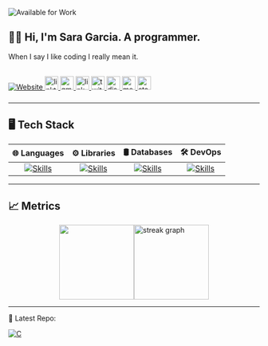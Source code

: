 ![Available for Work](https://img.shields.io/badge/Available%20for%20Work-Yes-brightgreen)

## 👩‍💻 Hi, I'm Sara Garcia. A programmer.

When I say I like coding I really mean it.

<br>

<div align="left">
    
  <a href="https://saragarcia.dev" target="_blank">
    <img src="https://img.shields.io/badge/Portfolio-000000?style=for-the-badge" alt="Website" />
  </a>
  <a href="https://linktree.com/saragarcia6123" target="_blank">
    <img src="https://img.shields.io/static/v1?message=Linktree&logo=linktree&label=&color=1de9b6&logoColor=white&labelColor=&style=for-the-badge" height="27" alt="linktree logo"  />
  </a>
  <a href="mailto:saragarcia6123@gmail.com" target="_blank">
    <img src="https://img.shields.io/static/v1?message=Gmail&logo=gmail&label=&color=D14836&logoColor=white&labelColor=&style=for-the-badge" height="27" alt="gmail logo"  />
  </a>
  <a href="https://www.linkedin.com/in/saragarcia6123" target="_blank">
    <img src="https://img.shields.io/static/v1?message=LinkedIn&logo=linkedin&label=&color=0077B5&logoColor=white&labelColor=&style=for-the-badge" height="27" alt="linkedin logo"  />
  </a>
  <a href="https://x.com/SaraGarcia6123" target="_blank">
    <img src="https://img.shields.io/static/v1?message=Twitch&logo=twitch&label=&color=9146FF&logoColor=white&labelColor=&style=for-the-badge" height="27" alt="twitter logo"  />
  </a>
  <a href="https://discordapp.com/users/310691895799971862" target="_blank">
    <img src="https://img.shields.io/static/v1?message=Discord&logo=discord&label=&color=7289DA&logoColor=white&labelColor=&style=for-the-badge" height="27" alt="discord logo"  />
  </a>
  <a href="https://medium.com/@saragarcia6123" target="_blank">
    <img src="https://img.shields.io/static/v1?message=Medium&logo=medium&label=&color=12100E&logoColor=white&labelColor=&style=for-the-badge" height="27" alt="medium logo"  />
  </a>
  <a href="https://stackoverflow.com/users/14369848/saragarcia6123" target="_blank">
    <img src="https://img.shields.io/static/v1?message=Stove&logo=stackoverflow&label=&color=FE7A16&logoColor=white&labelColor=&style=for-the-badge" height="27" alt="stackoverflow logo"  />
  </a>
</div>

###

---

## 🖥️ Tech Stack 

| 🌐 **Languages**                                                                                         | ⚙️ **Libraries**                                                                                                   | 🛢️ **Databases**                                                                            | 🛠️ **DevOps** |
|:--------------------------------------------------------------------------------------------------------:|:----------------------------------------------------------------------------------------------------------------:|:-------------------------------------------------------------------------------------------:|:-------------:|
| [![Skills](https://skillicons.dev/icons?i=python,bash,typescript,java,kotlin)](https://skillicons.dev) | [![Skills](https://skillicons.dev/icons?i=fastapi,react,pytorch,tensorflow)](https://skillicons.dev)                               | [![Skills](https://skillicons.dev/icons?i=postgresql,mysql,mongodb)](https://skillicons.dev) | [![Skills](https://skillicons.dev/icons?i=linux,docker,gcp,nginx)](https://skillicons.dev) |

---

## 📈 Metrics

<div style="width: 100%; display: flex; justify-content: center;">
  <div style="display: flex;">
    <img src="https://github-readme-stats.vercel.app/api/top-langs?username=saragarcia6123&locale=en&hide_title=false&layout=compact&langs_count=8&theme=dark&hide_border=true&order=2" height="150"/>
    <img src="https://streak-stats.demolab.com?user=saragarcia6123&locale=en&mode=weekly&theme=dark&hide_border=true&border_radius=5&order=3" height="150" alt="streak graph"  />
  </div>
</div>

---

🎯 Latest Repo:

[![C](https://github-readme-stats.vercel.app/api/pin/?username=saragarcia6123&repo=c-learning&theme=dark&hide_border=true)](https://github.com/saragarcia6123/c-learning)
